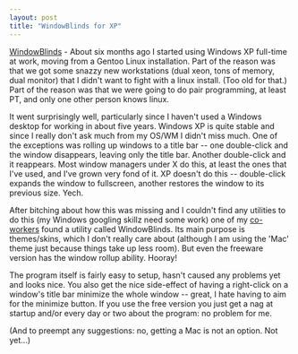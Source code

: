 ```yaml
---
layout: post
title: "WindowBlinds for XP"
---
```




<a href="http://www.windowblinds.net/">WindowBlinds</a> - About six months ago I started using Windows XP full-time at work, moving from a Gentoo Linux installation. Part of the reason was that we got some snazzy new workstations (dual xeon, tons of memory, dual monitor) that I didn't want to fight with a linux install. (Too old for that.) Part of the reason was that we were going to do pair programming, at least PT, and only one other person knows linux.

<p>It went surprisingly well, particularly since I haven't used a Windows desktop for working in about five years. Windows XP is quite stable and since I really don't ask much from my OS/WM I didn't miss much. One of the exceptions was rolling up windows to a title bar -- one double-click and the window disappears, leaving only the title bar. Another double-click and it reappears. Most window managers under X do this, at least the ones that I've used, and I've grown very fond of it. XP doesn't do this -- double-click expands the window to fullscreen, another restores the window to its previous size. Yech.</p>

<p>After bitching about how this was missing and I couldn't find any utilities to do this (my Windows googling skillz need some work) one of my <a href="http://mark.denovich.org/">co-workers</a> found a utility called WindowBlinds. Its main purpose is themes/skins, which I don't really care about (although I am using the 'Mac' theme just because things take up less room). But even the freeware version has the window rollup ability. Hooray!</p>

<p>The program itself is fairly easy to setup, hasn't caused any problems yet and looks nice. You also get the nice side-effect of having a right-click on a window's title bar minimize the whole window -- great, I hate having to aim for the minimize button. If you use the free version you just get a nag at startup and/or every day or two about the program: no problem for me.</p>

<p>(And to preempt any suggestions: no, getting a Mac is not an option. Not yet...)


